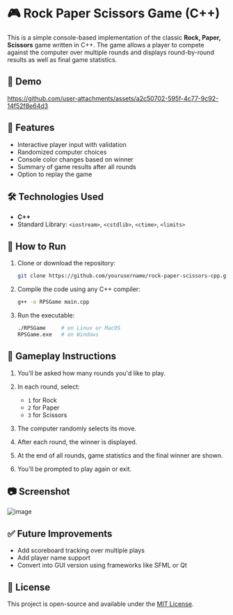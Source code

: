 # 🎮 Rock Paper Scissors Game (C++)

This is a simple console-based implementation of the classic **Rock, Paper, Scissors** game written in C++. The game allows a player to compete against the computer over multiple rounds and displays round-by-round results as well as final game statistics.
## 🎥 Demo

https://github.com/user-attachments/assets/a2c50702-595f-4c77-9c92-14f52f8e64d3

## 📌 Features

* Interactive player input with validation
* Randomized computer choices
* Console color changes based on winner
* Summary of game results after all rounds
* Option to replay the game

## 🛠️ Technologies Used

* **C++**
* Standard Library: `<iostream>`, `<cstdlib>`, `<ctime>`, `<limits>`

## 🚀 How to Run

1. Clone or download the repository:

   ```bash
   git clone https://github.com/yourusername/rock-paper-scissors-cpp.git
   ```

2. Compile the code using any C++ compiler:

   ```bash
   g++ -o RPSGame main.cpp
   ```

3. Run the executable:

   ```bash
   ./RPSGame     # on Linux or MacOS
   RPSGame.exe   # on Windows
   ```

## 🎲 Gameplay Instructions

1. You’ll be asked how many rounds you'd like to play.
2. In each round, select:

   * `1` for Rock
   * `2` for Paper
   * `3` for Scissors
3. The computer randomly selects its move.
4. After each round, the winner is displayed.
5. At the end of all rounds, game statistics and the final winner are shown.
6. You'll be prompted to play again or exit.

## 📷 Screenshot

![image](https://github.com/user-attachments/assets/8d694a94-a5ed-4e2e-a175-09a9f26ccb98)


## ✅ Future Improvements

* Add scoreboard tracking over multiple plays
* Add player name support
* Convert into GUI version using frameworks like SFML or Qt

## 📄 License

This project is open-source and available under the [MIT License](LICENSE).


